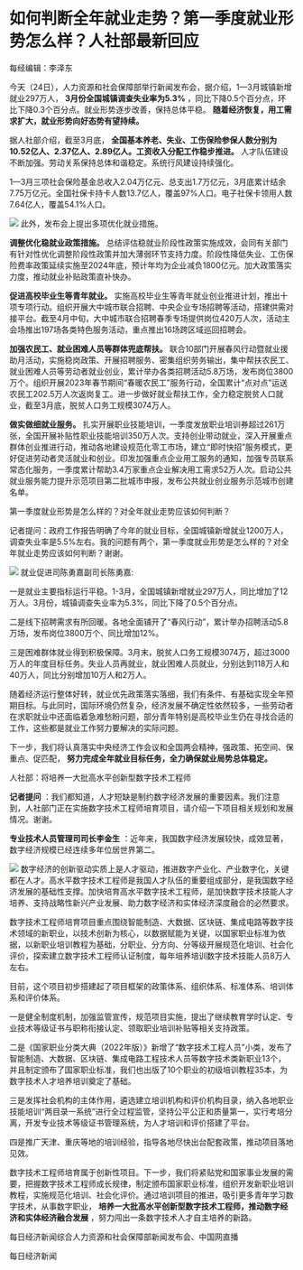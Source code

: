 # 如何判断全年就业走势？第一季度就业形势怎么样？人社部最新回应

每经编辑：李泽东

今天（24日），人力资源和社会保障部举行新闻发布会，据介绍，1—3月城镇新增就业297万人， **3月份全国城镇调查失业率为5.3%**
，同比下降0.5个百分点，环比下降0.3个百分点。就业形势逐步改善，保持总体平稳。 **随着经济恢复，用工需求扩大，就业形势向好态势有望持续。**

据人社部介绍，截至3月底， **全国基本养老、失业、工伤保险参保人数分别为10.52亿人、2.37亿人、2.89亿人。工资收入分配工作稳步推进。**
人才队伍建设不断加强。劳动关系保持总体和谐稳定。系统行风建设持续强化。

1—3月三项社会保险基金总收入2.04万亿元、总支出1.7万亿元，3月底累计结余7.75万亿元。全国社保卡持卡人数13.7亿人，覆盖97%人口。电子社保卡领用人数7.64亿人，覆盖54.1%人口。

![](https://inews.gtimg.com/om_bt/OkhdA1emyvEK7_VVRfvuJbo49fl5QlNS8ENk1df3sBc6gAA/1000)
此外，发布会上提出多项优化就业措施。

**调整优化稳就业政策措施。**
总结评估稳就业阶段性政策实施成效，会同有关部门有针对性优化调整阶段性政策并加大薄弱环节支持力度。阶段性降低失业、工伤保险费率政策延续实施至2024年底，预计年均为企业减负1800亿元。加大政策落实力度，推动就业补贴政策直补快办。

**促进高校毕业生等青年就业。**
实施高校毕业生等青年就业创业推进计划，推出十项专项行动。组织开展大中城市联合招聘、中央企业专场招聘等活动，搭建供需对接平台。截至4月中旬，大中城市联合招聘春季专场提供岗位420万人次，活动主会场推出197场各类特色服务活动，重点推出16场跨区域巡回招聘会。

**加强农民工、就业困难人员等群体兜底帮扶。**
联合10部门开展春风行动暨就业援助月活动，实施稳岗政策、开展招聘服务、密集组织劳务输出，集中帮扶农民工、就业困难人员等劳动者就业创业，累计举办各类招聘活动5.8万场，发布岗位3800万个。组织开展2023年春节期间“春暖农民工”服务行动，全国累计“点对点”运送农民工202.5万人次返岗复工。进一步做好就业帮扶工作，全力稳定脱贫人口就业，截至3月底，脱贫人口务工规模3074万人。

**做实做细就业服务。**
扎实开展职业技能培训，一季度发放职业培训券超过261万张，全国开展补贴性职业技能培训350万人次。支持创业带动就业，深入开展重点群体创业推进行动，推动各地建设规范化零工市场，建立“即时快招”服务模式，更好促进劳动者灵活就业和创业。印发加强重点企业用工服务的通知，加强专员联系常态化服务，一季度累计帮助3.4万家重点企业解决用工需求52万人次。启动公共就业服务能力提升示范项目第二批城市申报，发布公共就业创业服务示范城市创建名单。

第一季度就业形势是怎么样的？对全年就业走势应该如何判断？

记者提问：政府工作报告明确了今年的就业目标，全国城镇新增就业1200万人，调查失业率是5.5%左右。我的问题有两个，第一季度就业形势是怎么样的？对全年就业走势应该如何判断？谢谢。

![](https://inews.gtimg.com/om_bt/O9BzK48UXNzG_1n9PkTDFmYsJH247GkX6XZHODYGLMRDUAA/1000)
就业促进司陈勇嘉副司长陈勇嘉:

一是就业主要指标运行平稳。1-3月，全国城镇新增就业297万人，同比增加了12万人。3月份，城镇调查失业率为5.3%，同比下降了0.5个百分点。

二是线下招聘需求有所回暖。各地全面铺开了“春风行动”，累计举办招聘活动5.8万场，发布岗位3800万个、同比增加12%。

三是困难群体就业得到积极保障。3月末，脱贫人口务工规模3074万，超过3000万人的年度目标任务。失业人员再就业，就业困难人员就业，分别达到118万人和40万人，同比分别增加10万人和2万人。

随着经济运行整体好转，就业优先政策落实落细，我们有条件、有基础实现全年预期目标。与此同时，国际环境仍然复杂，经济发展不确定性依然较多，一些劳动者在求职就业中还面临着急难愁盼问题，部分青年特别是高校毕业生仍在寻找合适的工作，这些都是就业工作努力要解决的实际问题。

下一步，我们将认真落实中央经济工作会议和全国两会精神，强政策、拓空间、保重点、促匹配， **努力完成全年就业目标任务，全力确保就业局势总体稳定。**

人社部：将培养一大批高水平创新型数字技术工程师

**记者提问**
：我们都知道，人才短缺是制约数字经济发展的重要因素。我们注意到，人社部门正在实施数字技术工程师培育项目，请介绍一下项目相关规划和发展情况。谢谢。

**专业技术人员管理司司长李金生** ：近年来，我国数字经济发展较快，成效显著，数字经济规模已经连续多年位居世界第二。

![](https://inews.gtimg.com/om_bt/OmSeu2dYO0EfXCZJTYsRPvA0Kcmnxw5r5RBUnQfkDloBYAA/1000)
数字经济的创新驱动实质上是人才驱动，推进数字产业化、产业数字化，关键都在人才。高水平数字技术工程师是我国人才队伍的重要组成部分，是我国数字经济发展的基础性支撑。加快培育高水平数字技术工程师，是加快数字技术技能人才培养、支持战略性新兴产业发展、助力数字经济和实体经济深度融合的必然要求。

数字技术工程师培育项目重点围绕智能制造、大数据、区块链、集成电路等数字技术领域的新职业，以技术创新为核心，以数据赋能为关键，以国家职业标准为依据，以新职业培训教程为基础，分职业、分方向、分等级开展规范化培训、社会化评价，探索建立数字技术工程师认证制度，每年培养培训数字技术技能人员8万人左右。

目前，这个项目初步搭建起了项目框架的政策体系、组织体系、标准体系、培训体系和评价体系。

一是健全制度机制，加强监管宣传，规范项目实施，提出了继续教育学时认定、专业技术等级证书与职称衔接认定、领取职业培训补贴等相关支持政策。

二是《国家职业分类大典（2022年版）》新增了“数字技术工程人员”小类，发布了智能制造、大数据、区块链、集成电路工程技术人员等数字技术类新职业13个，并且制定颁布了国家职业标准，我们也出版了10个职业的初级培训教程35本，为数字技术人才培养培训奠定了基础。

三是发挥社会机构的主体作用，遴选建立培训机构和评价机构目录，纳入各地职业技能培训“两目录一系统”进行全过程监管，坚持公平公正和质量第一，实行考培分离，开发专业技术等级证书管理系统，为人才培训和评价搭建了平台。

四是推广天津、重庆等地的培训经验，指导各地尽快出台配套政策，推动项目落地见效。

数字技术工程师培育属于创新性项目。下一步，我们将紧贴党和国家事业发展的需要，把握数字技术工程师成长规律，制定颁布国家职业标准，组织开发新职业培训教程，实施规范化培训、社会化评价。通过培训项目的推进，吸引更多青年学习数字技术，从事数字职业，
**培养一大批高水平创新型数字技术工程师，推动数字经济和实体经济融合发展** ，努力闯出一条数字技术人才自主培养的新路。

每日经济新闻综合人力资源和社会保障部新闻发布会、中国网直播

每日经济新闻

